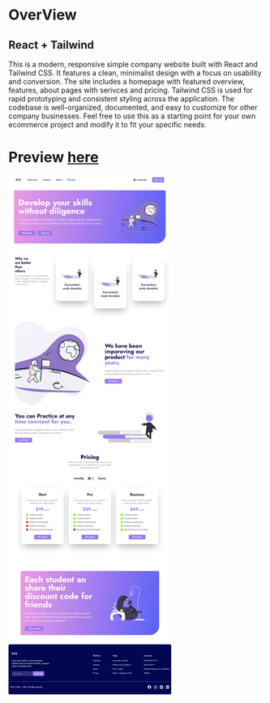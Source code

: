 # OverView

## React + Tailwind

This is a modern, responsive simple company website built with React and Tailwind CSS. It features a clean, minimalist design with a focus on usability and conversion. The site includes a homepage with featured overview, features, about pages with serivces and pricing. Tailwind CSS is used for rapid prototyping and consistent styling across the application. The codebase is well-organized, documented, and easy to customize for other company businesses. Feel free to use this as a starting point for your own ecommerce project and modify it to fit your specific needs.


# Preview [here](https://main--nimble-paprenjak-95baa6.netlify.app/)

![ScreenShot](/screenshot.jpeg)
